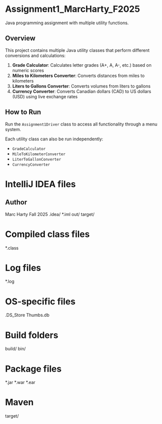 # Assignment1_MarcHarty_F2025

Java programming assignment with multiple utility functions.

## Overview

This project contains multiple Java utility classes that perform different conversions and calculations:

1. **Grade Calculator**: Calculates letter grades (A+, A, A-, etc.) based on numeric scores
2. **Miles to Kilometers Converter**: Converts distances from miles to kilometers
3. **Liters to Gallons Converter**: Converts volumes from liters to gallons
4. **Currency Converter**: Converts Canadian dollars (CAD) to US dollars (USD) using live exchange rates

## How to Run

Run the `Assignment1Driver` class to access all functionality through a menu system.

Each utility class can also be run independently:
- `GradeCalculator`
- `MileToKilometerConverter`
- `LiterToGallonConverter`
- `CurrencyConverter`
# IntelliJ IDEA files
## Author

Marc Harty
Fall 2025
.idea/
*.iml
out/
target/

# Compiled class files
*.class

# Log files
*.log

# OS-specific files
.DS_Store
Thumbs.db

# Build folders
build/
bin/

# Package files
*.jar
*.war
*.ear

# Maven
target/
